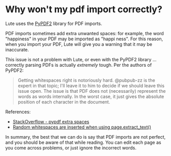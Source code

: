 # Why won't my pdf import correctly?

Lute uses the [PyPDF2](https://pypi.org/project/PyPDF2/) library for PDF imports.

PDF imports sometimes add extra unwanted spaces: for example, the word "happiness" in your PDF may be imported as "happi ness".  For this reason, when you import your PDF, Lute will give you a warning that it may be inaccurate.

This issue is not a problem with Lute, or even with the PyPDF2 library ... correctly parsing PDFs is actually _extremely_ tough.  Per the authors of PyPDF2:

> Getting whitespaces right is notoriously hard. @pubpub-zz is the expert in that topic; I'll leave it to him to decide if we should leave this issue open. The issue is that PDF does not (necessarily) represent the words as words internally. In the worst case, it just gives the absolute position of each character in the document.

References:

* [StackOverflow - pypdf extra spaces](https://stackoverflow.com/questions/76546531/why-does-pypdf-stuff-text-with-extra-spaces-when-extracting-text)
* [Random whitespaces are inserted when using page.extract_text()](https://github.com/py-pdf/pypdf/issues/1507)

In summary, the best that we can do is say that PDF imports are not perfect, and you should be aware of that while reading.  You can edit each page as you come across problems, or just ignore the incorrect words.